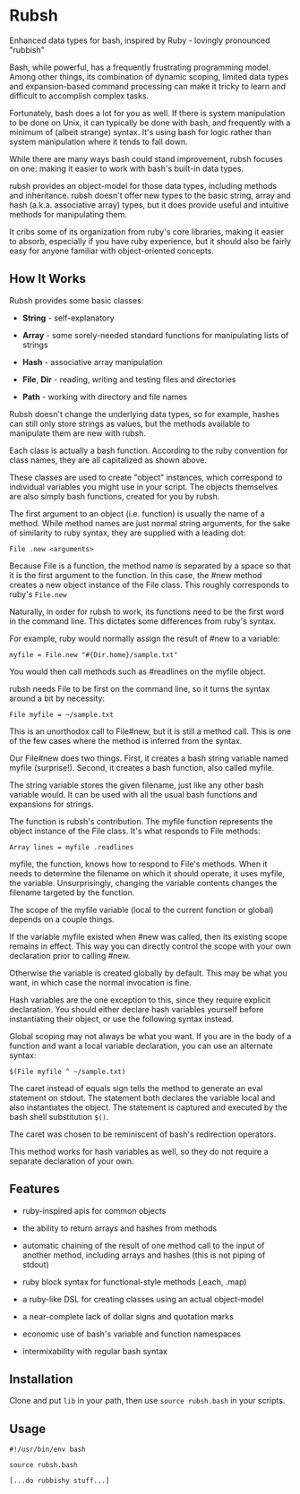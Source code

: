Rubsh
=====

Enhanced data types for bash, inspired by Ruby - lovingly pronounced
"rubbish"

Bash, while powerful, has a frequently frustrating programming model.
Among other things, its combination of dynamic scoping, limited data
types and expansion-based command processing can make it tricky to learn
and difficult to accomplish complex tasks.

Fortunately, bash does a lot for you as well. If there is system
manipulation to be done on Unix, it can typically be done with bash, and
frequently with a minimum of (albeit strange) syntax. It's using bash
for logic rather than system manipulation where it tends to fall down.

While there are many ways bash could stand improvement, rubsh focuses on
one: making it easier to work with bash's built-in data types.

rubsh provides an object-model for those data types, including methods
and inheritance. rubsh doesn't offer new types to the basic string,
array and hash (a.k.a. associative array) types, but it does provide
useful and intuitive methods for manipulating them.

It cribs some of its organization from ruby's core libraries, making it
easier to absorb, especially if you have ruby experience, but it should
also be fairly easy for anyone familiar with object-oriented concepts.

How It Works
------------

Rubsh provides some basic classes:

-   **String** - self-explanatory

-   **Array** - some sorely-needed standard functions for manipulating
    lists of strings

-   **Hash** - associative array manipulation

-   **File**, **Dir** - reading, writing and testing files and
    directories

-   **Path** - working with directory and file names

Rubsh doesn't change the underlying data types, so for example, hashes
can still only store strings as values, but the methods available to
manipulate them are new with rubsh.

Each class is actually a bash function. According to the ruby convention
for class names, they are all capitalized as shown above.

These classes are used to create "object" instances, which correspond to
individual variables you might use in your script. The objects
themselves are also simply bash functions, created for you by rubsh.

The first argument to an object (i.e. function) is usually the name of a
method. While method names are just normal string arguments, for the
sake of similarity to ruby syntax, they are supplied with a leading dot:

    File .new <arguments>

Because File is a function, the method name is separated by a space so
that it is the first argument to the function. In this case, the \#new
method creates a new object instance of the File class. This roughly
corresponds to ruby's `File.new`

Naturally, in order for rubsh to work, its functions need to be the
first word in the command line. This dictates some differences from
ruby's syntax.

For example, ruby would normally assign the result of \#new to a
variable:

    myfile = File.new "#{Dir.home}/sample.txt"

You would then call methods such as \#readlines on the myfile object.

rubsh needs File to be first on the command line, so it turns the syntax
around a bit by necessity:

    File myfile = ~/sample.txt

This is an unorthodox call to File\#new, but it is still a method call.
This is one of the few cases where the method is inferred from the
syntax.

Our File\#new does two things. First, it creates a bash string variable
named myfile (surprise!). Second, it creates a bash function, also
called myfile.

The string variable stores the given filename, just like any other bash
variable would. It can be used with all the usual bash functions and
expansions for strings.

The function is rubsh's contribution. The myfile function represents the
object instance of the File class. It's what responds to File methods:

    Array lines = myfile .readlines

myfile, the function, knows how to respond to File's methods. When it
needs to determine the filename on which it should operate, it uses
myfile, the variable. Unsurprisingly, changing the variable contents
changes the filename targeted by the function.

The scope of the myfile variable (local to the current function or
global) depends on a couple things.

If the variable myfile existed when #new was called, then its existing
scope remains in effect.  This way you can directly control the scope
with your own declaration prior to calling #new.

Otherwise the variable is created globally by default. This may be what
you want, in which case the normal invocation is fine.

Hash variables are the one exception to this, since they require
explicit declaration.  You should either declare hash variables yourself
before instantiating their object, or use the following syntax instead.

Global scoping may not always be what you want. If you are in the body
of a function and want a local variable declaration, you can use an
alternate syntax:

    $(File myfile ^ ~/sample.txt)

The caret instead of equals sign tells the method to generate an eval
statement on stdout. The statement both declares the variable local and
also instantiates the object. The statement is captured and executed by
the bash shell substitution `$()`.

The caret was chosen to be reminiscent of bash's redirection operators.

This method works for hash variables as well, so they do not require a
separate declaration of your own.

Features
--------

-   ruby-inspired apis for common objects

-   the ability to return arrays and hashes from methods

-   automatic chaining of the result of one method call to the input of
    another method, including arrays and hashes (this is not piping
    of stdout)

-   ruby block syntax for functional-style methods (.each, .map)

-   a ruby-like DSL for creating classes using an actual object-model

-   a near-complete lack of dollar signs and quotation marks

-   economic use of bash's variable and function namespaces

-   intermixability with regular bash syntax

Installation
------------

Clone and put `lib` in your path, then use `source rubsh.bash` in your
scripts.

Usage
-----

    #!/usr/bin/env bash

    source rubsh.bash

    [...do rubbishy stuff...]
